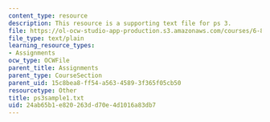 ```yaml
---
content_type: resource
description: This resource is a supporting text file for ps 3.
file: https://ol-ocw-studio-app-production.s3.amazonaws.com/courses/6-827-multithreaded-parallelism-languages-and-compilers-fall-2002/24ab65b1e820263dd70e4d1016a83db7_ps3sample1.txt
file_type: text/plain
learning_resource_types:
- Assignments
ocw_type: OCWFile
parent_title: Assignments
parent_type: CourseSection
parent_uid: 15c8bea8-ff54-a563-4589-3f365f05cb50
resourcetype: Other
title: ps3sample1.txt
uid: 24ab65b1-e820-263d-d70e-4d1016a83db7
---
```

